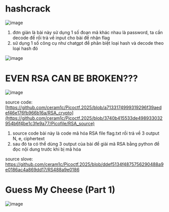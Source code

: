 # hashcrack

![image](https://github.com/user-attachments/assets/832488bc-c58d-4ca6-9e5d-13d932a717a6)

1. đơn giản là bài này sử dụng 1 số đoạn mã khác nhau là password, ta cần decode để rồi trả về input cho bài để nhận flag
2. sử dụng 1 số công cụ như chatgpt để phân biệt loại hash và decode theo loại hash đó

![image](https://github.com/user-attachments/assets/276439a6-7101-430a-baa7-4a181a3c9828)

# EVEN RSA CAN BE BROKEN???

![image](https://github.com/user-attachments/assets/5efc8ef8-6b7c-462d-881c-1589163d59ee)

source code: [https://github.com/ceram1c/Picoctf.2025/blob/a7133174999319296f39aedef46e176fb966b16a/RSA_crypto](https://github.com/ceram1c/Picoctf.2025/blob/3740b415533de498933032954b6f4be1c3fe9a77/Picofile/RSA_source)

1. source code bài này là code mã hóa RSA file flag.txt rồi trả về 3 output N, e, ciphertext
2. sau đó ta có thể dùng 3 output của bài để giải mã RSA bằng python để đọc nội dung trước khi bị mã hóa

source slove: https://github.com/ceram1c/Picoctf.2025/blob/ddef5134f4875756290488a9e0186ac4a869dd17/RS488a9e0186

# Guess My Cheese (Part 1)

![image](https://github.com/user-attachments/assets/14afb021-905c-49d7-8355-1c0c89bb05b1)
